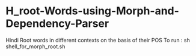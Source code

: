 # H_root-Words-using-Morph-and-Dependency-Parser
Hindi Root words in different contexts on the basis of their POS
To run : sh shell_for_morph_root.sh <Temp folder name>
